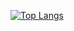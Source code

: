 [![Top Langs](https://github-readme-stats.vercel.app/api/top-langs/?username=gitkobie&layout=compact&theme=transparent)](https://github.com/anuraghazra/github-readme-stats)
